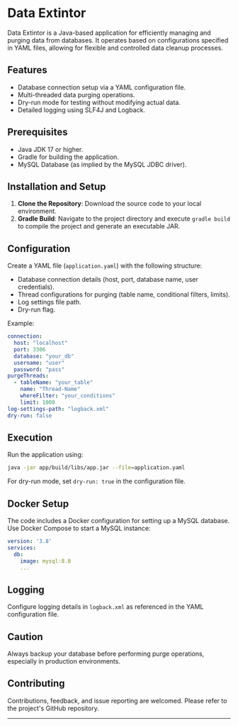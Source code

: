# Data Extintor

Data Extintor is a Java-based application for efficiently managing and purging data from databases. It operates based on configurations specified in YAML files, allowing for flexible and controlled data cleanup processes.

## Features
- Database connection setup via a YAML configuration file.
- Multi-threaded data purging operations.
- Dry-run mode for testing without modifying actual data.
- Detailed logging using SLF4J and Logback.

## Prerequisites
- Java JDK 17 or higher.
- Gradle for building the application.
- MySQL Database (as implied by the MySQL JDBC driver).

## Installation and Setup
1. **Clone the Repository**: Download the source code to your local environment.
2. **Gradle Build**: Navigate to the project directory and execute `gradle build` to compile the project and generate an executable JAR.

## Configuration
Create a YAML file (`application.yaml`) with the following structure:
- Database connection details (host, port, database name, user credentials).
- Thread configurations for purging (table name, conditional filters, limits).
- Log settings file path.
- Dry-run flag.

Example:
```yaml
connection:
  host: "localhost"
  port: 3306
  database: "your_db"
  username: "user"
  password: "pass"
purgeThreads:
  - tableName: "your_table"
    name: "Thread-Name"
    whereFilter: "your_conditions"
    limit: 1000
log-settings-path: "logback.xml"
dry-run: false
```

## Execution
Run the application using:
```bash
java -jar app/build/libs/app.jar --file=application.yaml
```
For dry-run mode, set `dry-run: true` in the configuration file.

## Docker Setup
The code includes a Docker configuration for setting up a MySQL database. Use Docker Compose to start a MySQL instance:
```yaml
version: '3.8'
services:
  db:
    image: mysql:8.0
    ...
```

## Logging
Configure logging details in `logback.xml` as referenced in the YAML configuration file.

## Caution
Always backup your database before performing purge operations, especially in production environments.

## Contributing
Contributions, feedback, and issue reporting are welcomed. Please refer to the project's GitHub repository.

---

